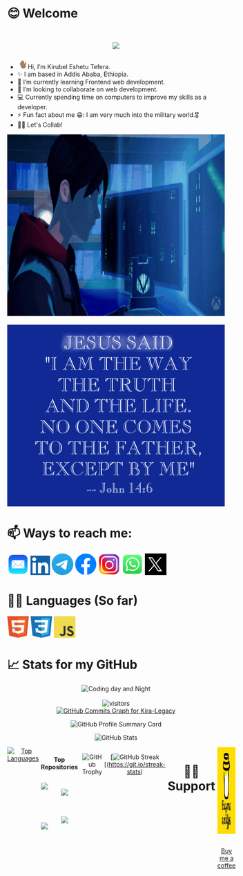 # 😊 Welcome 

<h1 align="center">
<img src="https://readme-typing-svg.herokuapp.com/?font=Righteous&size=50&center=true&vCenter=true&width=900&height=100&duration=4000&lines=Hi+There+👋🏾;I'm+Kirubel+Eshetu+Tefera!;An+Emerging...;Designer+and+Developer+🫡"/>
</h1>

- <img src = "https://github.com/Kira-Legacy/Image_Repo/blob/main/waving-hand_medium-skin-tone_1f44b-1f3fd_1f3fd.gif" alt="Black waving hand" width="20px" height="20px">  Hi, I’m Kirubel Eshetu Tefera.
- ✨ I am based in Addis Ababa, Ethiopia.
- 🌱 I’m currently learning Frontend web development.
- 💞️ I’m looking to collaborate on web development.
- 💻 Currently spending time on computers to improve my skills as a developer.
- ⚡️ Fun fact about me 😁: I am very much into the military world.🎖
- 🤝🏾 Let's Collab!

<div align = "center">
  <img src = "https://github.com/Kira-Legacy/Image_Repo/blob/main/Coder%20matrix.gif" alt="Coding" width="765px" height="420px">
</div>
<br>
<div align = "center">
  <img src = "https://github.com/Kira-Legacy/Image_Repo/blob/main/Gospel.gif" alt = "John 14:6" width = "765px" height = "420px">
</div>

# 📫 Ways to reach me:

<a href = "mailto: emailkirubelwinner@gmail.com"><img src = "https://github.com/Kira-Legacy/Image_Repo/blob/main/email.png" alt =  "Email icon" style="width: 50px; height: 50px;"></a> 
<a href ="https://www.linkedin.com/in/kirubel-eshetu-6b4551326"><img src="https://github.com/Kira-Legacy/Image_Repo/blob/main/Linkedln.png" alt = "LinkedIn icon" style="width: 45px; height: 45px;"></a> 
<a href ="https://t.me/BrightLife23"><img src="https://github.com/Kira-Legacy/Image_Repo/blob/main/Telegram%20icon.png" alt = "Telegram icon" style="width: 50px; height: 50px;"></a> 
<a href = "https://facebook.com/Kirubel23"><img src="https://github.com/Kira-Legacy/Image_Repo/blob/main/Facebook.png" alt="Facebook icon" style="width: 50px; height: 50px;"></a>
<a href ="https://www.instagram.com/young_kira23?igsh=MXJtcHJzMXQ0mUydA=="><img src = "https://github.com/Kira-Legacy/Image_Repo/blob/main/Instagram.png" alt="Instagram icon" style="width: 50px; height: 50px;"></a>
<a href ="https://wa.me/251939806607"><img src="https://github.com/Kira-Legacy/Image_Repo/blob/main/whatsapp_logo.png" alt="WhatsApp icon" style="width: 50px; height: 50px;"></a>
<a href ="https://www.twitter.com/KirubelLegacy23"><img src="https://github.com/Kira-Legacy/Image_Repo/blob/main/X.jpeg" alt="X logo" style="width: 50px; height: 50px;"></a>

# 👨‍💻 Languages (So far)

<a href="https://www.w3schools.com/html/"><img src="https://github.com/Kira-Legacy/Image_Repo/blob/main/HTML_logo.png" alt="HTML Logo" style="width: 50px; height: 50px;"></a> 
<a href="https://www.w3schools.com/Css/"><img src="https://github.com/Kira-Legacy/Image_Repo/blob/main/CSS_logo.png" alt="CSS logo" style="width: 50px; height: 50px;"></a>
<a href="https://www.w3schools.com/js/"><img src ="https://github.com/Kira-Legacy/Image_Repo/blob/main/JavaScript-logo.png" alt="JavaScript Logo" style="width: 50px; height: 50px;"></a>

# 📈 Stats for my GitHub

<div align = "center">
<img src="https://camo.githubusercontent.com/7fed1cca5d6d90fc2076e14d1a4bc3dd9f802cf65c0907d3d1188dc5867d4b25/68747470733a2f2f63646e2e6472696262626c652e636f6d2f75736572732f313031393836342f73637265656e73686f74732f333037393039392f6d656469612f39653530353564613265653663383939616162393430336365623764306463332e676966" alt="Coding day and Night">
</div>
<br>
<div align="center">
<img src="https://visitor-badge.laobi.icu/badge?page_id=Kira-Legacy.Kira-Legacy" alt="visitors">
<br>
<a width="100%" href="https://www.github.com/Kira-Legacy"><img src="https://github-readme-activity-graph.vercel.app/graph?username=Kira-Legacy&bg_color=141321&color=fe428e&line=6da0a1&point=ffffff&area_color=ae81ff&area=true&hide_border=true&custom_title=GitHub%20Commits%20Graph" alt="GitHub Commits Graph for Kira-Legacy" /></a>
  
![GitHub Profile Summary Card](https://github-profile-summary-cards.vercel.app/api/cards/profile-details?username=Kira-Legacy&theme=radical&hide_border=true)

![GitHub Stats](https://github-readme-stats.vercel.app/api?username=Kira-Legacy&theme=radical)

<div style="width: 100%; display: flex; flex-direction: row; gap: 5px;"><a align= "center" href="https://github.com/Kira-Legacy" align="left"><img src="https://github-readme-stats.vercel.app/api/top-langs/?username=Kira-Legacy&langs_count=10&title_color=fe428e&text_color=a9fef7&icon_color=0891b2&bg_color=141321&hide_border=true&locale=en&custom_title=Top%20%Languages" alt="Top Languages" /></a>

<div style="display:flex; flex-direction:column; gap:10px; margin-bottom: 10px;">
<h4>Top Repositories</h4>
<div width="100%" align="center"><a href="https://github.com/Kira-Legacy" align="left"><img align="left" width="45%" src="https://github-readme-stats.vercel.app/api/pin/?username=Kira-Legacy&repo=Jimma_Zone_Prisoner_Information_System&title_color=fe428e&text_color=a9fef7&icon_color=0891b2&bg_color=141321&hide_border=true&locale=en"/></a>
  
<a href="https://github.com/Kira-Legacy/Portfolio" align="left"><img align="right" width="45%" src="https://github-readme-stats.vercel.app/api/pin/?username=Kira-Legacy&repo=Portfolio&title_color=fe428e&text_color=a9fef7&icon_color=0891b2&bg_color=141321&hide_border=true&locale=en" /></a></div>
  
<div width="100%" align="center"><a href="https://github.com/Kira-Legacy" align="right"><img align="right" width="45%" src="https://github-readme-stats.vercel.app/api/pin/?username=Kira-Legacy&repo=CV&title_color=fe428e&text_color=a9fef7&icon_color=0891b2&bg_color=141321&hide_border=true&locale=en" /></a>
  
<a href="https://github.com/Kira-Legacy" align="right"><img align="left" width="45%" src="https://github-readme-stats.vercel.app/api/pin/?username=Kira-Legacy&repo=Scientific_Calculator&title_color=fe428e&text_color=a9fef7&icon_color=0891b2&bg_color=141321&hide_border=true&locale=en" /></a></div></div>

![GitHub Trophy](https://github-profile-trophy.vercel.app?username=Kira-Legacy&theme=radical)

[![GitHub Streak](https://streak-stats.demolab.com/?user=Kira-Legacy&theme=radical)[(https://git.io/streak-stats)


# 🙏🏾 Support 

<a href="https://buymeacoffee.com/kiralegacy">
  <img src="https://github.com/Kira-Legacy/Image_Repo/blob/main/Buy%20me%20a%20coffee.jpg?raw=true" alt="Buy me a coffee" style="width: 200px; height: 200px; border: none; display:block;">
  <br>
  <p>Buy me a coffee</p>
</a>

<!---
Kira-Legacy/Kira-Legacy is a ✨ special ✨ repository because its `README.md` (this file) appears on your GitHub profile.
You can click the Preview link to take a look at your changes.
--->

